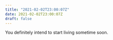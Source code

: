 ```yaml
---
title: "2021-02-02T23:00:07Z"
date: 2021-02-02T23:00:07Z
draft: false
---
```


You definitely intend to start living sometime soon.
